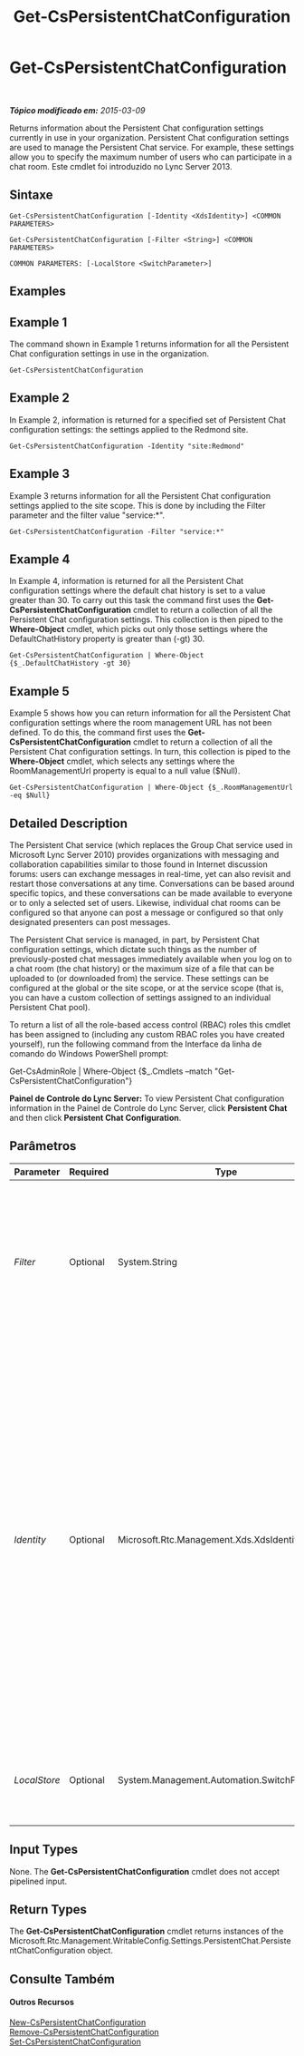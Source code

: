 ﻿---
title: Get-CsPersistentChatConfiguration
TOCTitle: Get-CsPersistentChatConfiguration
ms:assetid: a15ce45f-00cc-49af-9ef4-3991d891d37e
ms:mtpsurl: https://technet.microsoft.com/pt-br/library/JJ205140(v=OCS.15)
ms:contentKeyID: 49307648
ms.date: 05/19/2016
mtps_version: v=OCS.15
ms.translationtype: HT
---

# Get-CsPersistentChatConfiguration

 

_**Tópico modificado em:** 2015-03-09_

Returns information about the Persistent Chat configuration settings currently in use in your organization. Persistent Chat configuration settings are used to manage the Persistent Chat service. For example, these settings allow you to specify the maximum number of users who can participate in a chat room. Este cmdlet foi introduzido no Lync Server 2013.

## Sintaxe

    Get-CsPersistentChatConfiguration [-Identity <XdsIdentity>] <COMMON PARAMETERS>

    Get-CsPersistentChatConfiguration [-Filter <String>] <COMMON PARAMETERS>

    COMMON PARAMETERS: [-LocalStore <SwitchParameter>]

## Examples

## Example 1

The command shown in Example 1 returns information for all the Persistent Chat configuration settings in use in the organization.

    Get-CsPersistentChatConfiguration

## Example 2

In Example 2, information is returned for a specified set of Persistent Chat configuration settings: the settings applied to the Redmond site.

    Get-CsPersistentChatConfiguration -Identity "site:Redmond"

## Example 3

Example 3 returns information for all the Persistent Chat configuration settings applied to the site scope. This is done by including the Filter parameter and the filter value "service:\*".

    Get-CsPersistentChatConfiguration -Filter "service:*"

## Example 4

In Example 4, information is returned for all the Persistent Chat configuration settings where the default chat history is set to a value greater than 30. To carry out this task the command first uses the **Get-CsPersistentChatConfiguration** cmdlet to return a collection of all the Persistent Chat configuration settings. This collection is then piped to the **Where-Object** cmdlet, which picks out only those settings where the DefaultChatHistory property is greater than (-gt) 30.

    Get-CsPersistentChatConfiguration | Where-Object {$_.DefaultChatHistory -gt 30}

## Example 5

Example 5 shows how you can return information for all the Persistent Chat configuration settings where the room management URL has not been defined. To do this, the command first uses the **Get-CsPersistentChatConfiguration** cmdlet to return a collection of all the Persistent Chat configuration settings. In turn, this collection is piped to the **Where-Object** cmdlet, which selects any settings where the RoomManagementUrl property is equal to a null value ($Null).

    Get-CsPersistentChatConfiguration | Where-Object {$_.RoomManagementUrl -eq $Null}

## Detailed Description

The Persistent Chat service (which replaces the Group Chat service used in Microsoft Lync Server 2010) provides organizations with messaging and collaboration capabilities similar to those found in Internet discussion forums: users can exchange messages in real-time, yet can also revisit and restart those conversations at any time. Conversations can be based around specific topics, and these conversations can be made available to everyone or to only a selected set of users. Likewise, individual chat rooms can be configured so that anyone can post a message or configured so that only designated presenters can post messages.

The Persistent Chat service is managed, in part, by Persistent Chat configuration settings, which dictate such things as the number of previously-posted chat messages immediately available when you log on to a chat room (the chat history) or the maximum size of a file that can be uploaded to (or downloaded from) the service. These settings can be configured at the global or the site scope, or at the service scope (that is, you can have a custom collection of settings assigned to an individual Persistent Chat pool).

To return a list of all the role-based access control (RBAC) roles this cmdlet has been assigned to (including any custom RBAC roles you have created yourself), run the following command from the Interface da linha de comando do Windows PowerShell prompt:

Get-CsAdminRole | Where-Object {$\_.Cmdlets –match "Get-CsPersistentChatConfiguration"}

**Painel de Controle do Lync Server:** To view Persistent Chat configuration information in the Painel de Controle do Lync Server, click **Persistent Chat** and then click **Persistent Chat Configuration**.

## Parâmetros


<table>
<colgroup>
<col style="width: 25%" />
<col style="width: 25%" />
<col style="width: 25%" />
<col style="width: 25%" />
</colgroup>
<thead>
<tr class="header">
<th>Parameter</th>
<th>Required</th>
<th>Type</th>
<th>Description</th>
</tr>
</thead>
<tbody>
<tr class="odd">
<td><p><em>Filter</em></p></td>
<td><p>Optional</p></td>
<td><p>System.String</p></td>
<td><p>Enables you to use wildcards when specifying the collection (or collections) of Persistent Chat configuration settings to be returned. For example, this syntax returns all the settings configured at the service scope:</p>
<p>-Filter &quot;service:*&quot;</p>
<p>The Filter and Identity parameters cannot be used in the same command.</p></td>
</tr>
<tr class="even">
<td><p><em>Identity</em></p></td>
<td><p>Optional</p></td>
<td><p>Microsoft.Rtc.Management.Xds.XdsIdentity</p></td>
<td><p>Unique identifier for the Persistent Chat configuration settings to be returned. To return the global collection, use this syntax:</p>
<p>-Identity &quot;global&quot;</p>
<p>To return a collection of settings configured at the site scope, use syntax similar to this:</p>
<p>-Identity &quot;site:Redmond&quot;</p>
<p>To return a collection configured at the service scope, use syntax like this:</p>
<p>-Identity &quot;service:PersistentChatServer:atl-gc-001.litwareinc.com&quot;</p>
<p>Note that you cannot use wildcards with the Identity parameter.</p>
<p>If neither the Identity parameter nor the Filter parameter are included in a command then the <strong>Get-CsPersistentChatConfiguration</strong> cmdlet will return information about all the Persistent Chat configuration settings in use in your organization.</p></td>
</tr>
<tr class="odd">
<td><p><em>LocalStore</em></p></td>
<td><p>Optional</p></td>
<td><p>System.Management.Automation.SwitchParameter</p></td>
<td><p>Retrieves the Persistent Chat configuration data from the local replica of the Central Management store rather than from the Central Management store itself.</p></td>
</tr>
</tbody>
</table>


## Input Types

None. The **Get-CsPersistentChatConfiguration** cmdlet does not accept pipelined input.

## Return Types

The **Get-CsPersistentChatConfiguration** cmdlet returns instances of the Microsoft.Rtc.Management.WritableConfig.Settings.PersistentChat.PersistentChatConfiguration object.

## Consulte Também

#### Outros Recursos

[New-CsPersistentChatConfiguration](new-cspersistentchatconfiguration.md)  
[Remove-CsPersistentChatConfiguration](remove-cspersistentchatconfiguration.md)  
[Set-CsPersistentChatConfiguration](set-cspersistentchatconfiguration.md)

